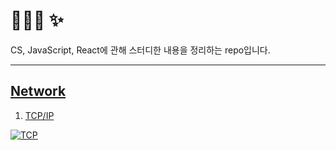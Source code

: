# 👩🏻‍💻 ✨
CS, JavaScript, React에 관해 스터디한 내용을 정리하는 repo입니다.

<hr/>

## [Network](https://github.com/cs-interview-study/perfume/blob/main/CS/Network/)

1. [TCP/IP](https://github.com/cs-interview-study/perfume/blob/main/CS/Network/TCP_IP.md)

<a href="https://velog.io/@perfumellim/"> 
    <img alt="TCP" src="https://i.ibb.co/Fg34rsP/tcp-001.jpg" href="https://velog.io/@perfumellim/" 
    />
  </a>
